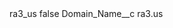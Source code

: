 <?xml version="1.0" encoding="UTF-8"?>
<CustomMetadata xmlns="http://soap.sforce.com/2006/04/metadata" xmlns:xsi="http://www.w3.org/2001/XMLSchema-instance" xmlns:xsd="http://www.w3.org/2001/XMLSchema">
    <label>ra3_us</label>
    <protected>false</protected>
    <values>
        <field>Domain_Name__c</field>
        <value xsi:type="xsd:string">ra3.us</value>
    </values>
</CustomMetadata>
